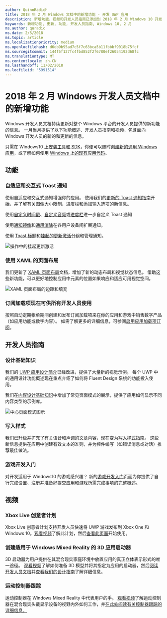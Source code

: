 ```yaml
---
author: QuinnRadich
title: 2018 年 2 月 Windows 文档中的新增功能 - 开发 UWP 应用
description: 新增功能、视频和开发人员指南已添加到 2018 年 2 月 Windows 10 开发人员文档
keywords: 新增功能, 更新, 功能, 开发人员指南, Windows 10, 2 月
ms.author: quradic
ms.date: 2/5/2018
ms.topic: article
ms.localizationpriority: medium
ms.openlocfilehash: d6eb9b95ad7c5f7c63bca5b11fbbbf9018b75fcf
ms.sourcegitcommit: 144f5f127fc4fbd852f2f6780ef26054192d68fc
ms.translationtype: MT
ms.contentlocale: zh-CN
ms.lasthandoff: 11/02/2018
ms.locfileid: "5991514"
---
```

# <a name="whats-new-in-the-windows-developer-docs-in-february-2018"></a>2018 年 2 月 Windows 开发人员文档中的新增功能

Windows 开发人员文档持续更新对整个 Windows 平台的开发人员提供的新功能的信息。 一月当月提供了以下功能概述、开发人员指南和视频，包含面向 Windows 开发人员的新的和更新的信息。

只需在 Windows10 上[安装工具和 SDK](http://go.microsoft.com/fwlink/?LinkId=821431)，你便可以随时[创建新的通用 Windows 应用](../get-started/create-uwp-apps.md)，或了解如何使用 [Windows 上的现有应用代码](../porting/index.md)。


## <a name="features"></a>功能

### <a name="adaptive-and-interactive-toast-notifications"></a>自适应和交互式 Toast 通知

使用自适应和交互式通知增强你的应用。 使用我们的[更新的 Toast 通知指南](../design/shell/tiles-and-notifications/adaptive-interactive-toasts.md)开始，并了解有关图像大小限制、进度栏和添加输入选项的新信息。

使用[自定义时间戳](../design/shell/tiles-and-notifications/custom-timestamps-on-toasts.md)、[自定义音频](../design/shell/tiles-and-notifications/custom-audio-on-toasts.md)或[进度栏](../design/shell/tiles-and-notifications/toast-progress-bar.md)进一步自定义 Toast 通知

使用[通知镜像](../design/shell/tiles-and-notifications/notification-mirroring.md)和[通用消除](../design/shell/tiles-and-notifications/universal-dismiss.md)在各用户设备间扩展通知。

使用 [Toast 标题](../design/shell/tiles-and-notifications/toast-headers.md)和[挂起的更新激活](../design/shell/tiles-and-notifications/toast-pending-update.md)分组和管理通知。

![操作中的挂起更新激活](../design/shell/tiles-and-notifications/images/toast-pendingupdate.gif)

### <a name="page-layouts-with-xaml"></a>使用 XAML 的页面布局

我们更新了 [XAML 页面布局](../design/layout/layouts-with-xaml.md)文档，增加了新的动态布局和视觉状态信息。 借助这些新功能，可以更好地控制应用中元素的位置如果响应和适应可用视觉空间。

![XAML 页面布局的边距和填充](../design/layout/images/xaml-layout-margins-padding.png)

### <a name="subscription-add-ons-are-now-available-to-all-developers"></a>订阅加载项现在可供所有开发人员使用

按照自动定期帐单期间创建和发布订阅加载项来在你的应用和游戏中销售数字产品（如应用功能或数字内容）。 如需了解更多的详细信息，可参阅[启用应用加载项订阅](../monetize/enable-subscription-add-ons-for-your-app.md)。

## <a name="developer-guidance"></a>开发人员指南

### <a name="design-basics"></a>设计基础知识

我们的 [UWP 应用设计简介](../design/basics/design-and-ui-intro.md)已经改进，提供了大量新的视觉示例。 每个 UWP 中的通用设计功能概述现在重点介绍了如何将 Fluent Design 系统的功能投入使用。

我们在[内容设计基础知识](../design/basics/content-basics.md)中增加了常见页面模式的展示，提供了应用如何显示不同内容类型的示例库。

![中心页面模式图示](../design/basics/images/hub.png)

### <a name="writing-style"></a>写入样式

我们已升级并扩充了有关语音和声调的文章内容，现在变为[写入样式指南](../design/style/writing-style.md)。 这些新信息提供在应用中创建有效文本的准则，并为控件编写（如错误消息或对话）推荐最佳做法。

### <a name="getting-started-for-game-development"></a>游戏开发入门

对开发适用于 Windows10 的游戏感兴趣？ 新的[游戏开发入门](../gaming/getting-started.md)页面为你提供了自行完成设置、注册并准备好提交应用和游戏所需完成事项的完整概述。

## <a name="videos"></a>视频

### <a name="xbox-live-creators-program"></a>Xbox Live 创意者计划

Xbox Live 创意者计划支持开发人员快速将 UWP 游戏发布到 Xbox One 和 Windows 10。[观看视频](https://www.youtube.com/watch?v=zpFfHHBkVq4)了解此计划，然后[查看此页面](https://www.xbox.com/developers/creators-program)开始使用。

### <a name="creating-3d-app-launchers-for-windows-mixed-reality"></a>创建适用于 Windows Mixed Reality 的 3D 应用启动器

3D 启动器为用户提供在其混合现实家庭环境中放置应用的真正立体表示形式的唯一途径。 [观看视频](https://www.youtube.com/watch?v=TxIslHsEXno)了解如何准备 3D 模型并将其指定为应用的启动器，然后[阅读开发人员文档](https://developer.microsoft.com/windows/mixed-reality/implementing_3d_app_launchers)并[查看我们的设计指南](https://developer.microsoft.com/windows/mixed-reality/3d_app_launcher_design_guidance)了解详细信息。

### <a name="motion-controller-tracking"></a>运动控制器跟踪

运动控制器在 Windows Mixed Reality 中代表用户的手。 [观看视频](https://www.youtube.com/watch?v=rkDpRllbLII)了解运动控制器在混合现实头戴显示设备的视野内外如何工作，并[在此处阅读有关控制器跟踪的详细信息。](https://developer.microsoft.com/windows/mixed-reality/motion_controllers#controller_tracking_state%E2%80%9D)